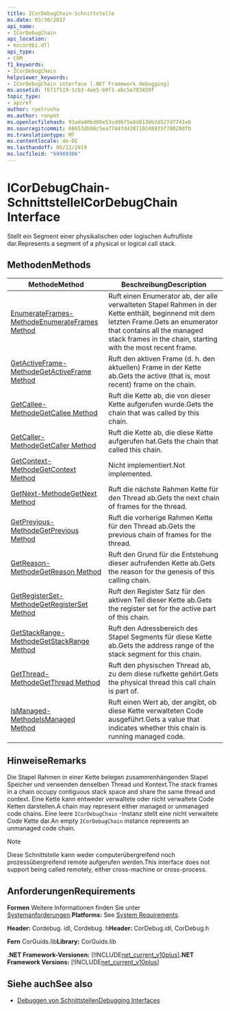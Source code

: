 ```yaml
---
title: ICorDebugChain-Schnittstelle
ms.date: 03/30/2017
api_name:
- ICorDebugChain
api_location:
- mscordbi.dll
api_type:
- COM
f1_keywords:
- ICorDebugChain
helpviewer_keywords:
- ICorDebugChain interface [.NET Framework debugging]
ms.assetid: f671f519-1cb3-4ae5-b9f1-abc5e783459f
topic_type:
- apiref
author: rpetrusha
ms.author: ronpet
ms.openlocfilehash: 93ada40bd88e53cd06f5e8d8136b2d527d7741e6
ms.sourcegitcommit: 68653db98c5ea7744fd438710248935f70020dfb
ms.translationtype: MT
ms.contentlocale: de-DE
ms.lasthandoff: 08/22/2019
ms.locfileid: "69969306"
---
```

# <a name="icordebugchain-interface"></a><span data-ttu-id="a8546-102">ICorDebugChain-Schnittstelle</span><span class="sxs-lookup"><span data-stu-id="a8546-102">ICorDebugChain Interface</span></span>

<span data-ttu-id="a8546-103">Stellt ein Segment einer physikalischen oder logischen Aufrufliste dar.</span><span class="sxs-lookup"><span data-stu-id="a8546-103">Represents a segment of a physical or logical call stack.</span></span>  
  
## <a name="methods"></a><span data-ttu-id="a8546-104">Methoden</span><span class="sxs-lookup"><span data-stu-id="a8546-104">Methods</span></span>  
  
|<span data-ttu-id="a8546-105">Methode</span><span class="sxs-lookup"><span data-stu-id="a8546-105">Method</span></span>|<span data-ttu-id="a8546-106">Beschreibung</span><span class="sxs-lookup"><span data-stu-id="a8546-106">Description</span></span>|  
|------------|-----------------|  
|[<span data-ttu-id="a8546-107">EnumerateFrames-Methode</span><span class="sxs-lookup"><span data-stu-id="a8546-107">EnumerateFrames Method</span></span>](../../../../docs/framework/unmanaged-api/debugging/icordebugchain-enumerateframes-method.md)|<span data-ttu-id="a8546-108">Ruft einen Enumerator ab, der alle verwalteten Stapel Rahmen in der Kette enthält, beginnend mit dem letzten Frame.</span><span class="sxs-lookup"><span data-stu-id="a8546-108">Gets an enumerator that contains all the managed stack frames in the chain, starting with the most recent frame.</span></span>|  
|[<span data-ttu-id="a8546-109">GetActiveFrame-Methode</span><span class="sxs-lookup"><span data-stu-id="a8546-109">GetActiveFrame Method</span></span>](../../../../docs/framework/unmanaged-api/debugging/icordebugchain-getactiveframe-method.md)|<span data-ttu-id="a8546-110">Ruft den aktiven Frame (d. h. den aktuellen) Frame in der Kette ab.</span><span class="sxs-lookup"><span data-stu-id="a8546-110">Gets the active (that is, most recent) frame on the chain.</span></span>|  
|[<span data-ttu-id="a8546-111">GetCallee-Methode</span><span class="sxs-lookup"><span data-stu-id="a8546-111">GetCallee Method</span></span>](../../../../docs/framework/unmanaged-api/debugging/icordebugchain-getcallee-method.md)|<span data-ttu-id="a8546-112">Ruft die Kette ab, die von dieser Kette aufgerufen wurde.</span><span class="sxs-lookup"><span data-stu-id="a8546-112">Gets the chain that was called by this chain.</span></span>|  
|[<span data-ttu-id="a8546-113">GetCaller-Methode</span><span class="sxs-lookup"><span data-stu-id="a8546-113">GetCaller Method</span></span>](../../../../docs/framework/unmanaged-api/debugging/icordebugchain-getcaller-method.md)|<span data-ttu-id="a8546-114">Ruft die Kette ab, die diese Kette aufgerufen hat.</span><span class="sxs-lookup"><span data-stu-id="a8546-114">Gets the chain that called this chain.</span></span>|  
|[<span data-ttu-id="a8546-115">GetContext-Methode</span><span class="sxs-lookup"><span data-stu-id="a8546-115">GetContext Method</span></span>](../../../../docs/framework/unmanaged-api/debugging/icordebugchain-getcontext-method.md)|<span data-ttu-id="a8546-116">Nicht implementiert.</span><span class="sxs-lookup"><span data-stu-id="a8546-116">Not implemented.</span></span>|  
|[<span data-ttu-id="a8546-117">GetNext-Methode</span><span class="sxs-lookup"><span data-stu-id="a8546-117">GetNext Method</span></span>](../../../../docs/framework/unmanaged-api/debugging/icordebugchain-getnext-method.md)|<span data-ttu-id="a8546-118">Ruft die nächste Rahmen Kette für den Thread ab.</span><span class="sxs-lookup"><span data-stu-id="a8546-118">Gets the next chain of frames for the thread.</span></span>|  
|[<span data-ttu-id="a8546-119">GetPrevious-Methode</span><span class="sxs-lookup"><span data-stu-id="a8546-119">GetPrevious Method</span></span>](../../../../docs/framework/unmanaged-api/debugging/icordebugchain-getprevious-method.md)|<span data-ttu-id="a8546-120">Ruft die vorherige Rahmen Kette für den Thread ab.</span><span class="sxs-lookup"><span data-stu-id="a8546-120">Gets the previous chain of frames for the thread.</span></span>|  
|[<span data-ttu-id="a8546-121">GetReason-Methode</span><span class="sxs-lookup"><span data-stu-id="a8546-121">GetReason Method</span></span>](../../../../docs/framework/unmanaged-api/debugging/icordebugchain-getreason-method.md)|<span data-ttu-id="a8546-122">Ruft den Grund für die Entstehung dieser aufrufenden Kette ab.</span><span class="sxs-lookup"><span data-stu-id="a8546-122">Gets the reason for the genesis of this calling chain.</span></span>|  
|[<span data-ttu-id="a8546-123">GetRegisterSet-Methode</span><span class="sxs-lookup"><span data-stu-id="a8546-123">GetRegisterSet Method</span></span>](../../../../docs/framework/unmanaged-api/debugging/icordebugchain-getregisterset-method.md)|<span data-ttu-id="a8546-124">Ruft den Register Satz für den aktiven Teil dieser Kette ab.</span><span class="sxs-lookup"><span data-stu-id="a8546-124">Gets the register set for the active part of this chain.</span></span>|  
|[<span data-ttu-id="a8546-125">GetStackRange-Methode</span><span class="sxs-lookup"><span data-stu-id="a8546-125">GetStackRange Method</span></span>](../../../../docs/framework/unmanaged-api/debugging/icordebugchain-getstackrange-method.md)|<span data-ttu-id="a8546-126">Ruft den Adressbereich des Stapel Segments für diese Kette ab.</span><span class="sxs-lookup"><span data-stu-id="a8546-126">Gets the address range of the stack segment for this chain.</span></span>|  
|[<span data-ttu-id="a8546-127">GetThread-Methode</span><span class="sxs-lookup"><span data-stu-id="a8546-127">GetThread Method</span></span>](../../../../docs/framework/unmanaged-api/debugging/icordebugchain-getthread-method.md)|<span data-ttu-id="a8546-128">Ruft den physischen Thread ab, zu dem diese rufkette gehört.</span><span class="sxs-lookup"><span data-stu-id="a8546-128">Gets the physical thread this call chain is part of.</span></span>|  
|[<span data-ttu-id="a8546-129">IsManaged-Methode</span><span class="sxs-lookup"><span data-stu-id="a8546-129">IsManaged Method</span></span>](../../../../docs/framework/unmanaged-api/debugging/icordebugchain-ismanaged-method.md)|<span data-ttu-id="a8546-130">Ruft einen Wert ab, der angibt, ob diese Kette verwalteten Code ausgeführt.</span><span class="sxs-lookup"><span data-stu-id="a8546-130">Gets a value that indicates whether this chain is running managed code.</span></span>|  
  
## <a name="remarks"></a><span data-ttu-id="a8546-131">Hinweise</span><span class="sxs-lookup"><span data-stu-id="a8546-131">Remarks</span></span>  
 <span data-ttu-id="a8546-132">Die Stapel Rahmen in einer Kette belegen zusammenhängenden Stapel Speicher und verwenden denselben Thread und Kontext.</span><span class="sxs-lookup"><span data-stu-id="a8546-132">The stack frames in a chain occupy contiguous stack space and share the same thread and context.</span></span> <span data-ttu-id="a8546-133">Eine Kette kann entweder verwaltete oder nicht verwaltete Code Ketten darstellen.</span><span class="sxs-lookup"><span data-stu-id="a8546-133">A chain may represent either managed or unmanaged code chains.</span></span> <span data-ttu-id="a8546-134">Eine leere `ICorDebugChain` -Instanz stellt eine nicht verwaltete Code Kette dar.</span><span class="sxs-lookup"><span data-stu-id="a8546-134">An empty `ICorDebugChain` instance represents an unmanaged code chain.</span></span>  
  
> [!NOTE]
> <span data-ttu-id="a8546-135">Diese Schnittstelle kann weder computerübergreifend noch prozessübergreifend remote aufgerufen werden.</span><span class="sxs-lookup"><span data-stu-id="a8546-135">This interface does not support being called remotely, either cross-machine or cross-process.</span></span>  
  
## <a name="requirements"></a><span data-ttu-id="a8546-136">Anforderungen</span><span class="sxs-lookup"><span data-stu-id="a8546-136">Requirements</span></span>  
 <span data-ttu-id="a8546-137">**Formen** Weitere Informationen finden Sie unter [Systemanforderungen](../../../../docs/framework/get-started/system-requirements.md).</span><span class="sxs-lookup"><span data-stu-id="a8546-137">**Platforms:** See [System Requirements](../../../../docs/framework/get-started/system-requirements.md).</span></span>  
  
 <span data-ttu-id="a8546-138">**Header:** Cordebug. idl, Cordebug. h</span><span class="sxs-lookup"><span data-stu-id="a8546-138">**Header:** CorDebug.idl, CorDebug.h</span></span>  
  
 <span data-ttu-id="a8546-139">**Fern** CorGuids.lib</span><span class="sxs-lookup"><span data-stu-id="a8546-139">**Library:** CorGuids.lib</span></span>  
  
 <span data-ttu-id="a8546-140">**.NET Framework-Versionen:** [!INCLUDE[net_current_v10plus](../../../../includes/net-current-v10plus-md.md)]</span><span class="sxs-lookup"><span data-stu-id="a8546-140">**.NET Framework Versions:** [!INCLUDE[net_current_v10plus](../../../../includes/net-current-v10plus-md.md)]</span></span>  
  
## <a name="see-also"></a><span data-ttu-id="a8546-141">Siehe auch</span><span class="sxs-lookup"><span data-stu-id="a8546-141">See also</span></span>

- [<span data-ttu-id="a8546-142">Debuggen von Schnittstellen</span><span class="sxs-lookup"><span data-stu-id="a8546-142">Debugging Interfaces</span></span>](../../../../docs/framework/unmanaged-api/debugging/debugging-interfaces.md)
